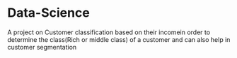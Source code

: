 # Data-Science
A project on Customer classification based on their incomein order to determine the class(Rich or middle class) of a customer and can also help in customer segmentation
